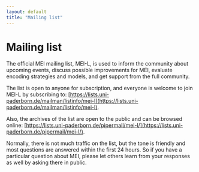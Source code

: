 ```yaml
---
layout: default
title: "Mailing list"
---
```

# Mailing list

The official MEI mailing list, MEI-L, is used to inform the community about upcoming events, discuss possible improvements for MEI, evaluate encoding strategies and models, and get support from the full community. 

The list is open to anyone for subscription, and everyone is welcome to join MEI-L by subscribing to: [https://lists.uni-paderborn.de/mailman/listinfo/mei-l](https://lists.uni-paderborn.de/mailman/listinfo/mei-l). 

Also, the archives of the list are open to the public and can be browsed online: [https://lists.uni-paderborn.de/pipermail/mei-l/](https://lists.uni-paderborn.de/pipermail/mei-l/).

Normally, there is not much traffic on the list, but the tone is friendly and most questions are answered within the first 24 hours. So if you have a particular question about MEI, please let others learn from your responses as well by asking there in public.